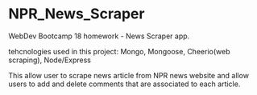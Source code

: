 # NPR_News_Scraper
WebDev Bootcamp 18 homework - News Scraper app.

tehcnologies used in this project: Mongo, Mongoose, Cheerio(web scraping), Node/Express

This allow user to scrape news article from NPR news website and allow users to add and delete comments that are associated to each article.


